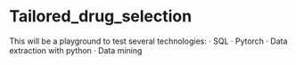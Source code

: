 # Tailored_drug_selection

This will be a playground to test several technologies:
    · SQL
    · Pytorch
    · Data extraction with python
    · Data mining